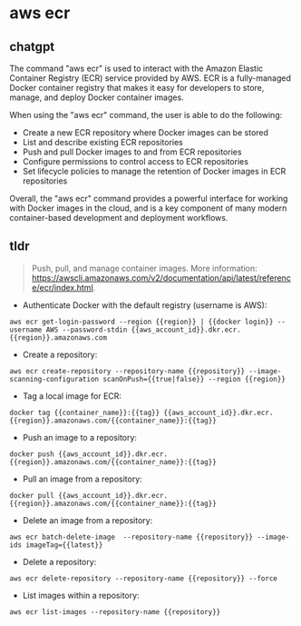 # aws ecr 
## chatgpt 
The command "aws ecr" is used to interact with the Amazon Elastic Container Registry (ECR) service provided by AWS. ECR is a fully-managed Docker container registry that makes it easy for developers to store, manage, and deploy Docker container images. 

When using the "aws ecr" command, the user is able to do the following:

- Create a new ECR repository where Docker images can be stored
- List and describe existing ECR repositories
- Push and pull Docker images to and from ECR repositories
- Configure permissions to control access to ECR repositories
- Set lifecycle policies to manage the retention of Docker images in ECR repositories

Overall, the "aws ecr" command provides a powerful interface for working with Docker images in the cloud, and is a key component of many modern container-based development and deployment workflows. 

## tldr 
 
> Push, pull, and manage container images.
> More information: <https://awscli.amazonaws.com/v2/documentation/api/latest/reference/ecr/index.html>.

- Authenticate Docker with the default registry (username is AWS):

`aws ecr get-login-password --region {{region}} | {{docker login}} --username AWS --password-stdin {{aws_account_id}}.dkr.ecr.{{region}}.amazonaws.com`

- Create a repository:

`aws ecr create-repository --repository-name {{repository}} --image-scanning-configuration scanOnPush={{true|false}} --region {{region}}`

- Tag a local image for ECR:

`docker tag {{container_name}}:{{tag}} {{aws_account_id}}.dkr.ecr.{{region}}.amazonaws.com/{{container_name}}:{{tag}}`

- Push an image to a repository:

`docker push {{aws_account_id}}.dkr.ecr.{{region}}.amazonaws.com/{{container_name}}:{{tag}}`

- Pull an image from a repository:

`docker pull {{aws_account_id}}.dkr.ecr.{{region}}.amazonaws.com/{{container_name}}:{{tag}}`

- Delete an image from a repository:

`aws ecr batch-delete-image  --repository-name {{repository}} --image-ids imageTag={{latest}}`

- Delete a repository:

`aws ecr delete-repository --repository-name {{repository}} --force`

- List images within a repository:

`aws ecr list-images --repository-name {{repository}}`
